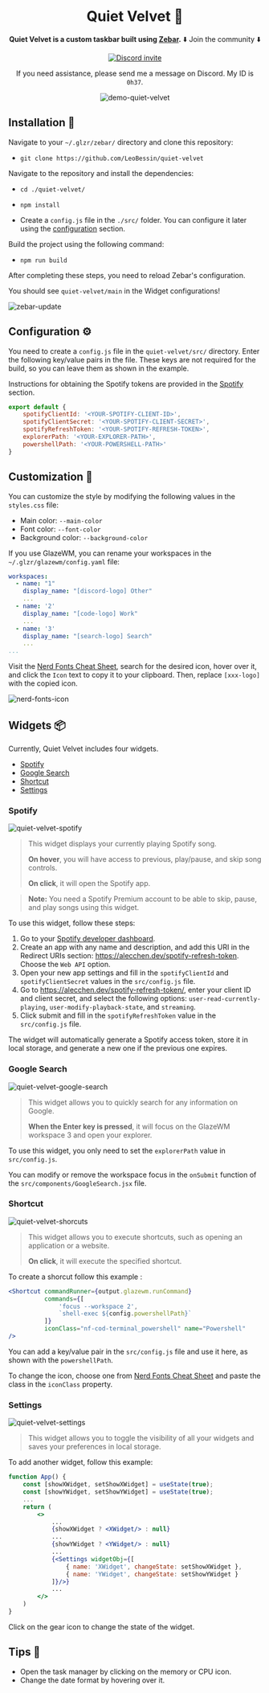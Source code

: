 
<div align="center">

# Quiet Velvet 🌸

**Quiet Velvet is a custom taskbar built using [Zebar](https://github.com/glzr-io).**
⬇️ Join the community ⬇️

[![Discord invite][discord-badge]][discord-link]

If you need assistance, please send me a message on Discord. My ID is `0h37`.

![demo-quiet-velvet](https://raw.githubusercontent.com/LeoBessin/files/refs/heads/master/zebar/my_custom_zebar.gif)

</div>

## Installation 📂

Navigate to your `~/.glzr/zebar/` directory and clone this repository:
- ```git clone https://github.com/LeoBessin/quiet-velvet```

Navigate to the repository and install the dependencies:
- ```cd ./quiet-velvet/```
- ```npm install```

- Create a `config.js` file in the `./src/` folder. You can configure it later using the [configuration](#configuration-%EF%B8%8F) section.

Build the project using the following command:
- ```npm run build```

After completing these steps, you need to reload Zebar's configuration.

You should see `quiet-velvet/main` in the Widget configurations!

![zebar-update](https://raw.githubusercontent.com/LeoBessin/files/refs/heads/master/zebar/reload_zebar.png)

[discord-badge]: https://img.shields.io/discord/1041662798196908052.svg?logo=discord&colorB=7289DA
[discord-link]: https://discord.gg/ud6z3qjRvM

## Configuration ⚙️

You need to create a `config.js` file in the `quiet-velvet/src/` directory.
Enter the following key/value pairs in the file.
These keys are not required for the build, so you can leave them as shown in the example.

Instructions for obtaining the Spotify tokens are provided in the [Spotify](#spotify) section.

```js
export default {
    spotifyClientId: '<YOUR-SPOTIFY-CLIENT-ID>',
    spotifyClientSecret: '<YOUR-SPOTIFY-CLIENT-SECRET>',
    spotifyRefreshToken: '<YOUR-SPOTIFY-REFRESH-TOKEN>',
    explorerPath: '<YOUR-EXPLORER-PATH>',
    powershellPath: '<YOUR-POWERSHELL-PATH>'
}
```

## Customization 💅

You can customize the style by modifying the following values in the `styles.css` file:
- Main color: `--main-color`
- Font color: `--font-color`
- Background color: `--background-color`

If you use GlazeWM, you can rename your workspaces in the `~/.glzr/glazewm/config.yaml` file:
```yaml
workspaces:
  - name: "1"
    display_name: "[discord-logo] Other"
    ...
  - name: '2'
    display_name: "[code-logo] Work"
    ...
  - name: '3'
    display_name: "[search-logo] Search"
    ...
...
```

Visit the [Nerd Fonts Cheat Sheet](https://www.nerdfonts.com/cheat-sheet), search for the desired icon, hover over it, 
and click the `Icon` text to copy it to your clipboard. Then, replace `[xxx-logo]` with the copied icon.

![nerd-fonts-icon](https://raw.githubusercontent.com/LeoBessin/files/refs/heads/master/zebar/icon_nerdfonts.png)


## Widgets 📦

Currently, Quiet Velvet includes four widgets.
- [Spotify](#spotify)
- [Google Search](#google-search)
- [Shortcut](#shortcut)
- [Settings](#settings)

### Spotify
![quiet-velvet-spotify](https://raw.githubusercontent.com/LeoBessin/files/refs/heads/master/zebar/spotify_zebar.png)

> This widget displays your currently playing Spotify song.
>
> **On hover**, you will have access to previous, play/pause, and skip song controls.
>
> **On click**, it will open the Spotify app.

> **Note:** You need a Spotify Premium account to be able to skip, pause, and play songs using this widget.

To use this widget, follow these steps:
1. Go to your [Spotify developer dashboard](https://developer.spotify.com/dashboard).
2. Create an app with any name and description, and add this URI in the Redirect URIs section: https://alecchen.dev/spotify-refresh-token. Choose the `Web API` option.
3. Open your new app settings and fill in the `spotifyClientId` and `spotifyClientSecret` values in the `src/config.js` file.
4. Go to https://alecchen.dev/spotify-refresh-token/, enter your client ID and client secret, and select the following options: `user-read-currently-playing`, `user-modify-playback-state`, and `streaming`.
5. Click submit and fill in the `spotifyRefreshToken` value in the `src/config.js` file.

The widget will automatically generate a Spotify access token, store it in local storage, and generate a new one if the previous one expires.

### Google Search
![quiet-velvet-google-search](https://raw.githubusercontent.com/LeoBessin/files/refs/heads/master/zebar/google_search_zebar.png)

> This widget allows you to quickly search for any information on Google.
> 
> **When the Enter key is pressed**, it will focus on the GlazeWM workspace 3 and open your explorer.

To use this widget, you only need to set the `explorerPath` value in `src/config.js`.

You can modify or remove the workspace focus in the `onSubmit` function of the `src/components/GoogleSearch.jsx` file.

### Shortcut
![quiet-velvet-shorcuts](https://raw.githubusercontent.com/LeoBessin/files/refs/heads/master/zebar/shortcuts_zebar.png)

> This widget allows you to execute shortcuts, such as opening an application or a website.
> 
> **On click**, it will execute the specified shortcut.

To create a shorcut follow this example :
```jsx
<Shortcut commandRunner={output.glazewm.runCommand}
          commands={[
              'focus --workspace 2',
              `shell-exec ${config.powershellPath}`
          ]}
          iconClass="nf-cod-terminal_powershell" name="Powershell"
/>
```
You can add a key/value pair in the `src/config.js` file and use it here, as shown with the `powershellPath`.

To change the icon, choose one from [Nerd Fonts Cheat Sheet](https://www.nerdfonts.com/cheat-sheet) and paste the class in the `iconClass` property.

### Settings
![quiet-velvet-settings](https://raw.githubusercontent.com/LeoBessin/files/refs/heads/master/zebar/settings_zebar.png)

> This widget allows you to toggle the visibility of all your widgets and saves your preferences in local storage.

To add another widget, follow this example:
```jsx
function App() {
    const [showXWidget, setShowXWidget] = useState(true);
    const [showYWidget, setShowYWidget] = useState(true);
    ...
    return (
        <>
            ...
            {showXWidget ? <XWidget/> : null}
            ...
            {showYWidget ? <YWidget/> : null}
            ...
            {<Settings widgetObj={[
                { name: 'XWidget', changeState: setShowXWidget },
                { name: 'YWidget', changeState: setShowYWidget }
            ]}/>}
            ...
        </>
    )
}
```
Click on the gear icon to change the state of the widget.

## Tips 🎁
- Open the task manager by clicking on the memory or CPU icon.
- Change the date format by hovering over it.